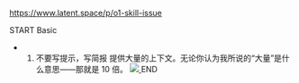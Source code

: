 https://www.latent.space/p/o1-skill-issue

START
Basic
- 1. 不要写提示，写简报
  提供大量的上下文。无论你认为我所说的“大量”是什么意思——那就是 10 倍。
  [
  ![](https://substackcdn.com/image/fetch/w_1456,c_limit,f_auto,q_auto:good,fl_progressive:steep/https%3A%2F%2Fsubstack-post-media.s3.amazonaws.com%2Fpublic%2Fimages%2F5407ad16-67a5-4683-aa4c-0af8caaa0f5f_2020x1682.png)
  ](https://substackcdn.com/image/fetch/f_auto,q_auto:good,fl_progressive:steep/https%3A%2F%2Fsubstack-post-media.s3.amazonaws.com%2Fpublic%2Fimages%2F5407ad16-67a5-4683-aa4c-0af8caaa0f5f_2020x1682.png)
END
